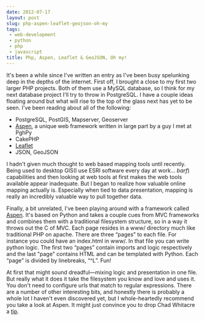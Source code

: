 ```yaml
---
date: 2012-07-17
layout: post
slug: php-aspen-leaflet-geojson-oh-my
tags:
 - web-development
 - python
 - php
 - javascript
title: Php, Aspen, Leaflet & GeoJSON, Oh my!
---
```


It's been a while since I've written an entry as I've been busy spelunking deep in the depths of the internet. First off, I brought a close to my first two larger PHP projects. Both of them use a MySQL database, so I think for my next database project I'll try to throw in PostgreSQL. I have a couple ideas floating around but what will rise to the top of the glass next has yet to be seen. I've been reading about all of the following:


 * PostgreSQL, PostGIS, Mapserver, Geoserver
 * <a href="http://aspen.io">Aspen</a>, a unique web framework written in large part by a guy I met at PghPy
 * CakePHP
 * <a href="http://leaflet.cloudmade.com/">Leaflet</a>
 * JSON, GeoJSON


I hadn't given much thought to web based mapping tools until recently. Being used to desktop GIS(I use ESRI software every day at work... *barf*) capabilities and then looking at web tools at first makes the web tools available appear inadequate. But I began to realize how valuable online mapping actually is. Especially when tied to data presentation, mapping is really an incredibly valuable way to pull together data.


Finally, a bit unrelated, I've been playing around with a framework called <a href="http://aspen.io">Aspen</a>. It's based on Python and takes a couple cues from MVC frameworks and combines them with a traditional filesystem structure, so in a way it throws out the C of MVC. Each page resides in a www/ directory much like traditional PHP on apache. There are three “pages” to each file. For instance you could have an index.html in www/. In that file you can write python logic. The first two “pages” contain imports and logic respectively and the last "page" contains HTML and can be templated with Python. Each “page” is divided by linebreaks, “^L”. Fun! 


At first that might sound dreadful—mixing logic and presentation in one file. But really what it does it take the filesystem you know and love and uses it. You don't need to configure urls that match to regular expressions. There are a number of other interesting bits, and honestly there is probably a whole lot I haven't even discovered yet, but I whole-heartedly recommend you take a look at Aspen. It might just convince you to drop Chad Whitacre a <a href="http://www.gittip.com">tip</a>.
